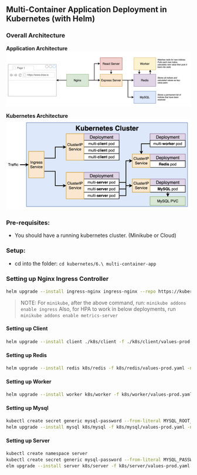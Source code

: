 ## Multi-Container Application Deployment in Kubernetes (with Helm)

### Overall Architecture

**Application Architecture**
![app-architecture](app-architecture.png)

**Kubernetes Architecture**
![architecture](architecture.png)

### Pre-requisites:

- You should have a running kubernetes cluster. (Minikube or Cloud)

### Setup:

- cd into the folder: `cd kubernetes/6.\ multi-container-app`

### Setting up Nginx Ingress Controller

```bash
helm upgrade --install ingress-nginx ingress-nginx --repo https://kubernetes.github.io/ingress-nginx -n ingress-nginx --create-namespace
```

> NOTE: For `minikube`, after the above command, run: `minikube addons enable ingress`
> Also, for HPA to work in below deployments, run `minikube addons enable metrics-server`

#### Setting up Client

```bash
helm upgrade --install client ./k8s/client -f ./k8s/client/values-prod.yaml -n client --create-namespace
```

#### Setting up Redis

```bash
helm upgrade --install redis k8s/redis -f k8s/redis/values-prod.yaml -n redis --create-namespace
```

#### Setting up Worker

```bash
helm upgrade --install worker k8s/worker -f k8s/worker/values-prod.yaml -n worker --create-namespace
```

#### Setting up Mysql

```bash
kubectl create secret generic mysql-password --from-literal MYSQL_ROOT_PASSWORD=password123 -n mysql
helm upgrade --install mysql k8s/mysql -f k8s/mysql/values-prod.yaml -n mysql --create-namespace
```

#### Setting up Server

```bash
kubectl create namespace server
kubectl create secret generic mysql-password --from-literal MYSQL_PASSWORD=password123 -n server
elm upgrade --install server k8s/server -f k8s/server/values-prod.yaml -n server --create-namespace
```
